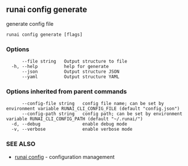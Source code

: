 ## runai config generate

generate config file

```
runai config generate [flags]
```

### Options

```
      --file string   Output structure to file
  -h, --help          help for generate
      --json          Output structure JSON
      --yaml          Output structure YAML
```

### Options inherited from parent commands

```
      --config-file string   config file name; can be set by environment variable RUNAI_CLI_CONFIG_FILE (default "config.json")
      --config-path string   config path; can be set by environment variable RUNAI_CLI_CONFIG_PATH (default "~/.runai/")
  -d, --debug                enable debug mode
  -v, --verbose              enable verbose mode
```

### SEE ALSO

* [runai config](runai_config.md)	 - configuration management

